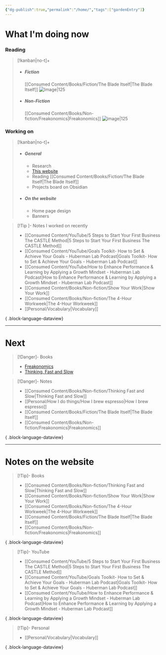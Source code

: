 ```yaml
---
{"dg-publish":true,"permalink":"/home/","tags":["gardenEntry"]}
---
```


# What I'm doing now
### Reading
> [!kanban|no-t]+ 
> - ##### Fiction
> 	[[Consumed Content/Books/Fiction/The Blade Itself\|The Blade Itself]]
> 	![Image|125](https://m.media-amazon.com/images/I/51bOdgp6-wL.jpg)
> - ##### Non-Fiction
> 	[[Consumed Content/Books/Non-fiction/Freakonomics\|Freakonomics]]
> 	![image|125](https://m.media-amazon.com/images/I/81JgAez6wHL._AC_UF1000,1000_QL80_.jpg)

### Working on
> [!kanban|no-t]+
> - ##### General
> 	- Research
> 	- [This website](https://emrey.vercel.app/)
> 	- Reading [[Consumed Content/Books/Fiction/The Blade Itself\|The Blade Itself]]
> 	- Projects board on Obsidian
> 
> - ##### On the website
> 	- Home page design
> 	- Banners

> [!Tip ]- Notes I worked on recently
>  - [[Consumed Content/YouTube/5 Steps to Start Your First Business The CASTLE Method\|5 Steps to Start Your First Business The CASTLE Method]]
> - [[Consumed Content/YouTube/Goals Toolkit- How to Set & Achieve Your Goals - Huberman Lab Podcast\|Goals Toolkit- How to Set & Achieve Your Goals - Huberman Lab Podcast]]
> - [[Consumed Content/YouTube/How to Enhance Performance & Learning by Applying a Growth Mindset - Huberman Lab Podcast\|How to Enhance Performance & Learning by Applying a Growth Mindset - Huberman Lab Podcast]]
> - [[Consumed Content/Books/Non-fiction/Show Your Work\|Show Your Work]]
> - [[Consumed Content/Books/Non-fiction/The 4-Hour Workweek\|The 4-Hour Workweek]]
> - [[Personal/Vocabulary\|Vocabulary]]
> 
{ .block-language-dataview}

---
# Next

> [!Danger]- Books
> - [Freakonomics](https://www.goodreads.com/book/show/1202.Freakonomics)
> - [Thinking, Fast and Slow](https://www.goodreads.com/book/show/11468377-thinking-fast-and-slow)

> [!Danger]- Notes
>  - [[Consumed Content/Books/Non-fiction/Thinking Fast and Slow\|Thinking Fast and Slow]]
> - [[Personal/How I do things/How I brew espresso\|How I brew espresso]]
> - [[Consumed Content/Books/Fiction/The Blade Itself\|The Blade Itself]]
> - [[Consumed Content/Books/Non-fiction/Freakonomics\|Freakonomics]]
> 
{ .block-language-dataview}

---
# Notes on the website
> [!Tip]- Books
>  - [[Consumed Content/Books/Non-fiction/Thinking Fast and Slow\|Thinking Fast and Slow]]
> - [[Consumed Content/Books/Non-fiction/Show Your Work\|Show Your Work]]
> - [[Consumed Content/Books/Non-fiction/The 4-Hour Workweek\|The 4-Hour Workweek]]
> - [[Consumed Content/Books/Fiction/The Blade Itself\|The Blade Itself]]
> - [[Consumed Content/Books/Non-fiction/Freakonomics\|Freakonomics]]
> 
{ .block-language-dataview}

> [!Tip]- YouTube
>  - [[Consumed Content/YouTube/5 Steps to Start Your First Business The CASTLE Method\|5 Steps to Start Your First Business The CASTLE Method]]
> - [[Consumed Content/YouTube/Goals Toolkit- How to Set & Achieve Your Goals - Huberman Lab Podcast\|Goals Toolkit- How to Set & Achieve Your Goals - Huberman Lab Podcast]]
> - [[Consumed Content/YouTube/How to Enhance Performance & Learning by Applying a Growth Mindset - Huberman Lab Podcast\|How to Enhance Performance & Learning by Applying a Growth Mindset - Huberman Lab Podcast]]
> 
{ .block-language-dataview}

> [!Tip]- Personal
>  - [[Personal/Vocabulary\|Vocabulary]]
> 
{ .block-language-dataview}


